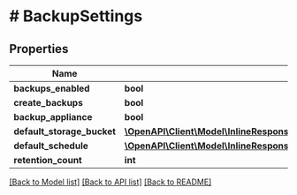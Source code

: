 # # BackupSettings

## Properties

Name | Type | Description | Notes
------------ | ------------- | ------------- | -------------
**backups_enabled** | **bool** |  | [optional]
**create_backups** | **bool** |  | [optional]
**backup_appliance** | **bool** |  | [optional]
**default_storage_bucket** | [**\OpenAPI\Client\Model\InlineResponse20040AppDeployInstance**](InlineResponse20040AppDeployInstance.md) |  | [optional]
**default_schedule** | [**\OpenAPI\Client\Model\InlineResponse20079LoadBalancerMonitorLoadBalancerType**](InlineResponse20079LoadBalancerMonitorLoadBalancerType.md) |  | [optional]
**retention_count** | **int** |  | [optional]

[[Back to Model list]](../../README.md#models) [[Back to API list]](../../README.md#endpoints) [[Back to README]](../../README.md)
